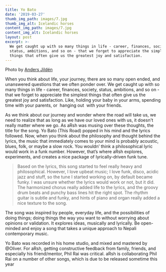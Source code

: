```yaml
---
title: Yo Bato
date: '2019-03-27'
thumb_img_path: images/7.jpg
thumb_img_alt: Icelandic horses
content_img_path: images/7.jpg
content_img_alt: Icelandic horses
layout: post
excerpt: >-
  We get caught up with so many things in life - career, finances, society,
  status, ambitions, and so on - that we forget to appreciate the simplest
  things that often give us the greatest joy and satisfaction.
---
```

Photo by [Anders Jildén](https://unsplash.com/photos/uO4Au3LrCtk)

When you think about life, your journey, there are so many open ended, and unanswered questions that we often ponder over. We get caught up with so many things in life - career, finances, society, status, ambitions, and so on - that we forget to appreciate the simplest things that often give us the greatest joy and satisfaction. Like, holding your baby in your arms, spending time with your parents, or  hanging out  with your friends.  

As we think about our journey and wonder where the road will take us, we need to realize that as long as we have our loved ones with us, it doesn't really matter where we go. As aRsh was musing over these thoughts, the title for the song. Yo Bato (This Road) popped in his mind and the lyrics followed. Now, when you think about the philosophy and thought behind the lyrics, the music that immediately comes to your mind is probably acoustic, blues, folk, or maybe a slow rock. You wouldn’ think a philosophical lyric would work in a funk number. However, that’s where aRsh explores, experiments, and creates a nice package of lyrically-driven funk tune.



> Based on the lyrics, this song started to feel really heavy and philosophical. However, I love upbeat music; I love funk, disco, acidic jazz and stuff, so the tune I started working on, by default became funky. I was unsure whether the lyrics would work or not, but it did. The harmonized chorus really added life to the lyrics, and the groovy drum beats and punchy bass lines hit the right spot. The rhythm guitar is subtle and funky, and hints of piano and organ really added a nice texture to the song.

The song was inspired by people, everyday life, and the possibilities of doing things; doing things the way you want to without worrying about opinions or validation. It explores ideas, musically and lyrically. Be open-minded and enjoy a song that takes a unique approach to Nepali contemporary music. 


Yo Bato was recorded in his home studio, and mixed and mastered by @Oliver. For aRsh, getting constructive feedback from family, friends, and especially his friend/mentor, Phil Rai was critical. aRsh is collaborating Phil Rai on a number of other songs, which is due to be released sometime this year 
